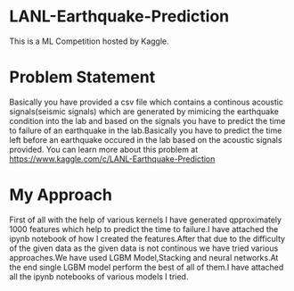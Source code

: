 # LANL-Earthquake-Prediction
This is a ML Competition hosted by Kaggle.
# Problem Statement
Basically you have provided a csv file which contains a continous acoustic signals(seismic signals) which are generated by mimicing the earthquake condition into the lab and based on the signals you have to predict the time to failure of an earthquake in the lab.Basically you have to predict the time left before an earthquake occured in the lab based on the acoustic signals provided. You can learn more about this problem at https://www.kaggle.com/c/LANL-Earthquake-Prediction
# My Approach
First of all with the help of various kernels I have generated qpproximately 1000 features which help to predict the time to failure.I have attached the ipynb notebook of how I created the features.After that due to the difficulty of the given data as the given data is not continous we have tried various approaches.We have used LGBM Model,Stacking and neural networks.At the end single LGBM model perform the best of all of them.I have attached all the ipynb notebooks of various models I tried.

